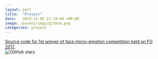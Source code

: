 ```yaml
---
layout: post
title:  "Project"
date:   2019-12-05 21:19:60 +00:00
image: /assets/imgs/github.png
categories: project
---
```

<a href="https://github.com/cleardusk/EmotionChallenge">Source code for 1st winner of face micro-emotion competition held on FG 2017.</a>
<br>
<img src="https://img.shields.io/github/stars/cleardusk/EmotionChallenge.svg" alt="GitHub stars" title="">